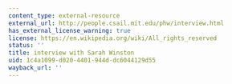 ```yaml
---
content_type: external-resource
external_url: http://people.csail.mit.edu/phw/interview.html
has_external_license_warning: true
license: https://en.wikipedia.org/wiki/All_rights_reserved
status: ''
title: interview with Sarah Winston
uid: 1c4a1099-d020-4401-944d-dc6044129d55
wayback_url: ''
---
```

